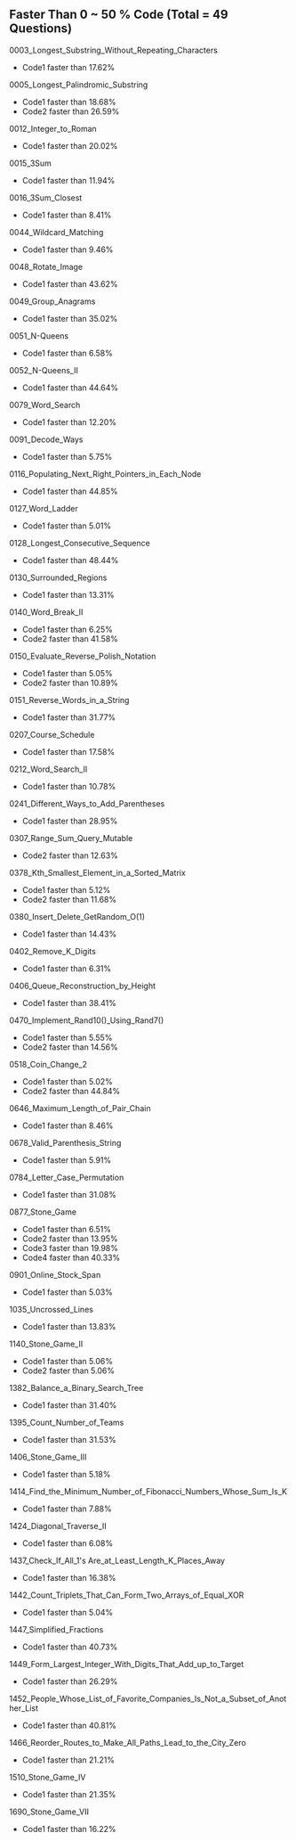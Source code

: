 ## Faster Than 0 ~ 50 % Code (Total = 49 Questions)

0003_Longest_Substring_Without_Repeating_Characters
* Code1 faster than 17.62%

0005_Longest_Palindromic_Substring
* Code1 faster than 18.68%
* Code2 faster than 26.59%

0012_Integer_to_Roman
* Code1 faster than 20.02%

0015_3Sum
* Code1 faster than 11.94%

0016_3Sum_Closest
* Code1 faster than 8.41%

0044_Wildcard_Matching
* Code1 faster than 9.46%

0048_Rotate_Image
* Code1 faster than 43.62%

0049_Group_Anagrams
* Code1 faster than 35.02%

0051_N-Queens
* Code1 faster than 6.58%

0052_N-Queens_II
* Code1 faster than 44.64%

0079_Word_Search
* Code1 faster than 12.20%

0091_Decode_Ways
* Code1 faster than 5.75%

0116_Populating_Next_Right_Pointers_in_Each_Node
* Code1 faster than 44.85%

0127_Word_Ladder
* Code1 faster than 5.01%

0128_Longest_Consecutive_Sequence
* Code1 faster than 48.44%

0130_Surrounded_Regions
* Code1 faster than 13.31%

0140_Word_Break_II
* Code1 faster than 6.25%
* Code2 faster than 41.58%

0150_Evaluate_Reverse_Polish_Notation
* Code1 faster than 5.05%
* Code2 faster than 10.89%

0151_Reverse_Words_in_a_String
* Code1 faster than 31.77%

0207_Course_Schedule
* Code1 faster than 17.58%

0212_Word_Search_II
* Code1 faster than 10.78%

0241_Different_Ways_to_Add_Parentheses
* Code1 faster than 28.95%

0307_Range_Sum_Query_Mutable
* Code2 faster than 12.63%

0378_Kth_Smallest_Element_in_a_Sorted_Matrix
* Code1 faster than 5.12%
* Code2 faster than 11.68%

0380_Insert_Delete_GetRandom_O(1)
* Code1 faster than 14.43%

0402_Remove_K_Digits
* Code1 faster than 6.31%

0406_Queue_Reconstruction_by_Height
* Code1 faster than 38.41%

0470_Implement_Rand10()_Using_Rand7()
* Code1 faster than 5.55%
* Code2 faster than 14.56%

0518_Coin_Change_2
* Code1 faster than 5.02%
* Code2 faster than 44.84%

0646_Maximum_Length_of_Pair_Chain
* Code1 faster than 8.46%

0678_Valid_Parenthesis_String
* Code1 faster than 5.91%

0784_Letter_Case_Permutation
* Code1 faster than 31.08%

0877_Stone_Game
* Code1 faster than 6.51%
* Code2 faster than 13.95%
* Code3 faster than 19.98%
* Code4 faster than 40.33%

0901_Online_Stock_Span
* Code1 faster than 5.03%

1035_Uncrossed_Lines
* Code1 faster than 13.83%

1140_Stone_Game_II
* Code1 faster than 5.06%
* Code2 faster than 5.06%

1382_Balance_a_Binary_Search_Tree
* Code1 faster than 31.40%

1395_Count_Number_of_Teams
* Code1 faster than 31.53%

1406_Stone_Game_III
* Code1 faster than 5.18%

1414_Find_the_Minimum_Number_of_Fibonacci_Numbers_Whose_Sum_Is_K
* Code1 faster than 7.88%

1424_Diagonal_Traverse_II
* Code1 faster than 6.08%

1437_Check_If_All_1's Are_at_Least_Length_K_Places_Away
* Code1 faster than 16.38%

1442_Count_Triplets_That_Can_Form_Two_Arrays_of_Equal_XOR
* Code1 faster than 5.04%

1447_Simplified_Fractions
* Code1 faster than 40.73%

1449_Form_Largest_Integer_With_Digits_That_Add_up_to_Target
* Code1 faster than 26.29%

1452_People_Whose_List_of_Favorite_Companies_Is_Not_a_Subset_of_Another_List
* Code1 faster than 40.81%

1466_Reorder_Routes_to_Make_All_Paths_Lead_to_the_City_Zero
* Code1 faster than 21.21%

1510_Stone_Game_IV
* Code1 faster than 21.35%

1690_Stone_Game_VII
* Code1 faster than 16.22%

